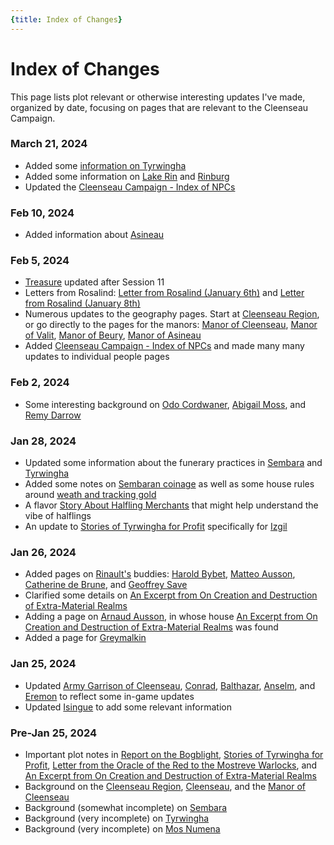 ```yaml
---
{title: Index of Changes}
---
```

# Index of Changes
This page lists plot relevant or otherwise interesting updates I've made, organized by date, focusing on pages that are relevant to the Cleenseau Campaign. 

### March 21, 2024
* Added some [information on Tyrwingha](<../../gazetteer/greater-sembara/tyrwingha/political-organization-of-tyrwingha.md>)
* Added some information on [Lake Rin](<../../gazetteer/greater-sembara/sembara/barony-of-aveil/lake-rin.md>) and [Rinburg](<../../gazetteer/greater-sembara/sembara/barony-of-aveil/rinburg.md>)
* Updated the [Cleenseau Campaign - Index of NPCs](<./cleenseau-campaign-index-of-npcs.md>)
### Feb 10, 2024
* Added information about [Asineau](<../../gazetteer/greater-sembara/sembara/barony-of-aveil/cleenseau-region/asineau.md>)
### Feb 5, 2024
* [Treasure](<treasure/treasure.md>) updated after Session 11
* Letters from Rosalind: [Letter from Rosalind (January 6th)](<letters-and-stories/letter-from-rosalind-january-6th.md>)  and [Letter from Rosalind (January 8th)](<letters-and-stories/letter-from-rosalind-january-8th.md>)
* Numerous updates to the geography pages. Start at [Cleenseau Region](<../../gazetteer/greater-sembara/sembara/barony-of-aveil/cleenseau-region/cleenseau-region.md>), or go directly to the pages for the manors: [Manor of Cleenseau](<../../gazetteer/greater-sembara/sembara/barony-of-aveil/cleenseau-region/manor-of-cleenseau.md>), [Manor of Valit](<../../gazetteer/greater-sembara/sembara/barony-of-aveil/cleenseau-region/manor-of-valit.md>), [Manor of Beury](<../../gazetteer/greater-sembara/sembara/barony-of-aveil/cleenseau-region/manor-of-beury.md>), [Manor of Asineau](<../../gazetteer/greater-sembara/sembara/barony-of-aveil/cleenseau-region/manor-of-asineau.md>)
* Added [Cleenseau Campaign - Index of NPCs](<./cleenseau-campaign-index-of-npcs.md>) and made many many updates to individual people pages
### Feb 2, 2024
* Some interesting background on [Odo Cordwaner](<../../people/sembarans/odo-cordwaner.md>), [Abigail Moss](<../../people/sembarans/abigail-moss.md>), and [Remy Darrow](<../../people/sembarans/remy-darrow.md>)
### Jan 28, 2024
* Updated some information about the funerary practices in [Sembara](<../../cosmology/religions/mos-numena/sembaran-funerary-traditions.md>) and [Tyrwingha](<../../cosmology/religions/mos-numena/tyrwinghan-funerary-traditions.md>)
* Added some notes on [Sembaran coinage](<../../gazetteer/greater-sembara/sembara/coinage-of-sembara.md>) as well as some house rules around [weath and tracking gold](<mechanics/house-rules.md#wealth-and-gold>)
* A flavor [Story About Halfling Merchants](<../../primary-sources/story-about-halfling-merchants.md>) that might help understand the vibe of halflings
* An update to [Stories of Tyrwingha for Profit](<letters-and-stories/stories-of-tyrwingha-for-profit.md>) specifically for [Izgil](<../../people/pcs/cleenseau/izgil-moonseeker.md>)
### Jan 26, 2024
* Added pages on [Rinault's](<../../people/sembarans/rinault-essford.md>) buddies: [Harold Bybet](<../../people/sembarans/harold-bybet.md>), [Matteo Ausson](<../../people/sembarans/matteo-ausson.md>), [Catherine de Brune](<../../people/sembarans/catherine-de-brune.md>), and [Geoffrey Save](<../../people/sembarans/geoffrey-save.md>)
* Clarified some details on [An Excerpt from On Creation and Destruction of Extra-Material Realms](<letters-and-stories/an-excerpt-from-on-creation-and-destruction-of-extra-material-realms.md>)
* Adding a page on [Arnaud Ausson](<../../people/sembarans/arnaud-ausson.md>), in whose house [An Excerpt from On Creation and Destruction of Extra-Material Realms](<letters-and-stories/an-excerpt-from-on-creation-and-destruction-of-extra-material-realms.md>) was found
* Added a page for [Greymalkin](<../../people/pcs/cleenseau/greymalkin.md>)
### Jan 25, 2024
* Updated [Army Garrison of Cleenseau](<../../groups/sembaran-army/army-garrison-of-cleenseau.md>), [Conrad](<../../people/sembarans/conrad.md>), [Balthazar](<../../people/maseauns/balthazar.md>), [Anselm](<../../people/sembarans/anselm.md>), and [Eremon](<../../people/sembarans/eremon.md>) to reflect some in-game updates
* Updated [Isingue](<../../gazetteer/istaros-watershed/isingue.md>) to add some relevant information
### Pre-Jan 25, 2024
* Important plot notes in [Report on the Bogblight](<letters-and-stories/report-on-the-bogblight.md>), [Stories of Tyrwingha for Profit](<letters-and-stories/stories-of-tyrwingha-for-profit.md>), [Letter from the Oracle of the Red to the Mostreve Warlocks](<letters-and-stories/letter-from-the-oracle-of-the-red-to-the-mostreve-warlocks.md>), and [An Excerpt from On Creation and Destruction of Extra-Material Realms](<letters-and-stories/an-excerpt-from-on-creation-and-destruction-of-extra-material-realms.md>)
* Background on the [Cleenseau Region](<../../gazetteer/greater-sembara/sembara/barony-of-aveil/cleenseau-region/cleenseau-region.md>), [Cleenseau](<../../gazetteer/greater-sembara/sembara/barony-of-aveil/cleenseau-region/cleenseau/cleenseau.md>), and the [Manor of Cleenseau](<../../gazetteer/greater-sembara/sembara/barony-of-aveil/cleenseau-region/manor-of-cleenseau.md>)
* Background (somewhat incomplete) on [Sembara](<../../gazetteer/greater-sembara/sembara/sembara.md>)
* Background (very incomplete) on [Tyrwingha](<../../gazetteer/greater-sembara/tyrwingha/tyrwingha.md>)
* Background (very incomplete) on [Mos Numena](<../../cosmology/religions/mos-numena/mos-numena.md>)
